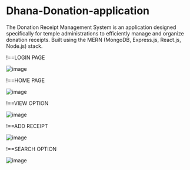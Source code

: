 # Dhana-Donation-application

The Donation Receipt Management System is an application designed specifically for temple administrations to efficiently manage and organize donation receipts. Built using the MERN (MongoDB, Express.js, React.js, Node.js) stack.


!==LOGIN PAGE


![image](https://github.com/shivaprasad-kulal/Dhana-Donation-application/assets/57038598/e58dd294-573d-48f7-91fb-acb8ab39b3a9)



!==HOME PAGE

![image](https://github.com/shivaprasad-kulal/Dhana-Donation-application/assets/57038598/7d762a7f-1f7f-44d6-9d97-0987d105c990)



!==VIEW OPTION

![image](https://github.com/shivaprasad-kulal/Dhana-Donation-application/assets/57038598/37f4cbab-4a6c-4b52-a526-0a82dbe5841f)


!==ADD RECEIPT

![image](https://github.com/shivaprasad-kulal/Dhana-Donation-application/assets/57038598/568db822-7781-451d-91f8-3573b28fda33)

!==SEARCH OPTION

![image](https://github.com/shivaprasad-kulal/Dhana-Donation-application/assets/57038598/aa863975-0d63-48b3-bbf4-c685b703a28a)






